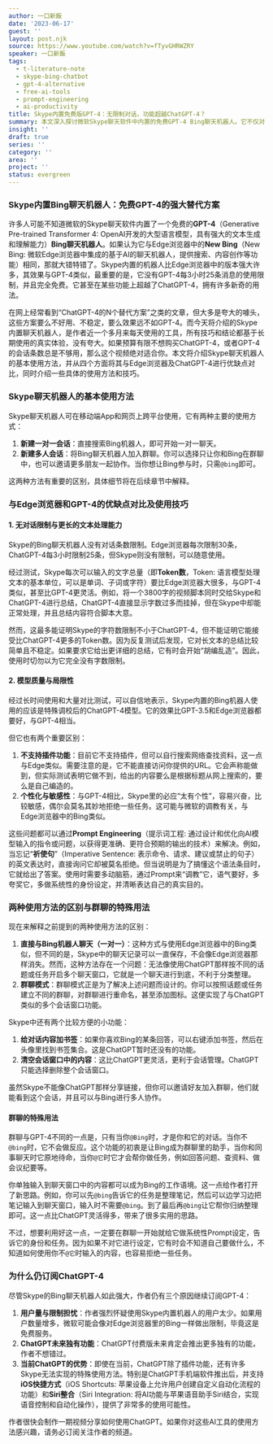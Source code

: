 ```yaml
---
author: 一口新飯
date: '2023-06-17'
guest: ''
layout: post.njk
source: https://www.youtube.com/watch?v=fTyvGHRWZRY
speaker: 一口新飯
tags:
  - t-literature-note
  - skype-bing-chatbot
  - gpt-4-alternative
  - free-ai-tools
  - prompt-engineering
  - ai-productivity
title: Skype内置免费版GPT-4：无限制对话，功能超越ChatGPT-4？
summary: 本文深入探讨微软Skype聊天软件中内置的免费GPT-4 Bing聊天机器人。它不仅对话无限制，且性能接近ChatGPT-4，并提供独特的群聊协作与管理功能，但也有其局限性。
insight: ''
draft: true
series: ''
category: ''
area: ''
project: ''
status: evergreen
---
```

### Skype内置Bing聊天机器人：免费GPT-4的强大替代方案

许多人可能不知道微软的Skype聊天软件内置了一个免费的**GPT-4**（Generative Pre-trained Transformer 4: OpenAI开发的大型语言模型，具有强大的文本生成和理解能力）**Bing聊天机器人**。如果认为它与Edge浏览器中的**New Bing**（New Bing: 微软Edge浏览器中集成的基于AI的聊天机器人，提供搜索、内容创作等功能）相同，那就大错特错了。Skype内置的机器人比Edge浏览器中的版本强大许多，其效果与GPT-4类似，最重要的是，它没有GPT-4每3小时25条消息的使用限制，并且完全免费。它甚至在某些功能上超越了ChatGPT-4，拥有许多新奇的用法。

在网上经常看到“ChatGPT-4的N个替代方案”之类的文章，但大多是夸大的噱头，这些方案要么不好用、不稳定，要么效果远不如GPT-4。而今天将介绍的Skype内置聊天机器人，是作者近一个多月来每天使用的工具，所有技巧和结论都基于长期使用的真实体验，没有夸大。如果预算有限不想购买ChatGPT-4，或者GPT-4的会话条数总是不够用，那么这个视频绝对适合你。本文将介绍Skype聊天机器人的基本使用方法，并从四个方面将其与Edge浏览器及ChatGPT-4进行优缺点对比，同时介绍一些具体的使用方法和技巧。

### Skype聊天机器人的基本使用方法

Skype聊天机器人可在移动端App和网页上跨平台使用，它有两种主要的使用方式：

1.  **新建一对一会话**：直接搜索Bing机器人，即可开始一对一聊天。
2.  **新建多人会话**：将Bing聊天机器人加入群聊。你可以选择只让你和Bing在群聊中，也可以邀请更多朋友一起协作。当你想让Bing参与时，只需`@bing`即可。

这两种方法有重要的区别，具体细节将在后续章节中解释。

### 与Edge浏览器和GPT-4的优缺点对比及使用技巧

#### 1. 无对话限制与更长的文本处理能力

Skype的Bing聊天机器人没有对话条数限制。Edge浏览器每次限制30条，ChatGPT-4每3小时限制25条，但Skype则没有限制，可以随意使用。

经过测试，Skype每次可以输入的文字总量（即**Token数**，Token: 语言模型处理文本的基本单位，可以是单词、子词或字符）要比Edge浏览器大很多，与GPT-4类似，甚至比GPT-4更灵活。例如，将一个3800字的视频脚本同时交给Skype和ChatGPT-4进行总结，ChatGPT-4直接显示字数过多而挂掉，但在Skype中却能正常处理，并且总结内容符合脚本大意。

然而，这最多能证明Skype的字符数限制不小于ChatGPT-4，但不能证明它能接受比ChatGPT-4更多的Token数。因为反复测试后发现，它对长文本的总结比较简单且不稳定。如果要求它给出更详细的总结，它有时会开始“胡编乱造”。因此，使用时切勿以为它完全没有字数限制。

#### 2. 模型质量与局限性

经过长时间使用和大量对比测试，可以自信地表示，Skype内置的Bing机器人使用的应该是特殊调校后的ChatGPT-4模型。它的效果比GPT-3.5和Edge浏览器都要好，与GPT-4相当。

但它也有两个重要区别：

1.  **不支持插件功能**：目前它不支持插件，但可以自行搜索网络查找资料，这一点与Edge类似。需要注意的是，它不能直接访问你提供的URL。它会声称能做到，但实际测试表明它做不到，给出的内容要么是根据标题从网上搜索的，要么是自己编造的。
2.  **个性化与敏感性**：与GPT-4相比，Skype里的必应“太有个性”，容易兴奋，比较敏感，偶尔会莫名其妙地拒绝一些任务。这可能与微软的调教有关，与Edge浏览器中的Bing类似。

这些问题都可以通过**Prompt Engineering**（提示词工程: 通过设计和优化向AI模型输入的指令或问题，以获得更准确、更符合预期的输出的技术）来解决。例如，当忘记“**祈使句**”（Imperative Sentence: 表示命令、请求、建议或禁止的句子）的英文表达时，直接询问它却被莫名拒绝。但当说明是为了搞懂这个语法条目时，它就给出了答案。使用时需要多动脑筋，通过Prompt来“调教”它，语气要好，多夸奖它，多做系统性的身份设定，并清晰表达自己的真实目的。

### 两种使用方法的区别与群聊的特殊用法

现在来解释之前提到的两种使用方法的区别：

1.  **直接与Bing机器人聊天（一对一）**：这种方式与使用Edge浏览器中的Bing类似，但不同的是，Skype中的聊天记录可以一直保存，不会像Edge浏览器那样消失。然而，这种方法存在一个问题：无法像使用ChatGPT那样按不同的话题或任务开启多个聊天窗口，它就是一个聊天进行到底，不利于分类整理。
2.  **群聊模式**：群聊模式正是为了解决上述问题而设计的。你可以按照话题或任务建立不同的群聊，对群聊进行重命名，甚至添加图标。这便实现了与ChatGPT类似的多个会话窗口功能。

Skype中还有两个比较方便的小功能：

1.  **给对话内容加书签**：如果你喜欢Bing的某条回答，可以右键添加书签，然后在头像里找到书签集合。这是ChatGPT暂时还没有的功能。
2.  **清空会话窗口中的内容**：这比ChatGPT更灵活，更利于会话管理。ChatGPT只能选择删除整个会话窗口。

虽然Skype不能像ChatGPT那样分享链接，但你可以邀请好友加入群聊，他们就能看到这个会话，并且可以与Bing进行多人协作。

#### 群聊的特殊用法

群聊与GPT-4不同的一点是，只有当你`@Bing`时，才是你和它的对话。当你不`@bing`时，它不会做反应。这个功能的初衷是让Bing成为群聊里的助手，当你和同事聊天时它原地待命，当你`@它`时它才会帮你做任务，例如回答问题、查资料、做会议纪要等。

你单独输入到聊天窗口中的内容都可以成为Bing的工作语境。这一点给作者打开了新思路。例如，你可以先`@bing`告诉它的任务是整理笔记，然后可以边学习边把笔记输入到聊天窗口，输入时不需要`@bing`。到了最后再`@bing`让它帮你归纳整理即可。这一点比ChatGPT灵活得多，带来了很多实用的思路。

不过，想要利用好这一点，一定要在群聊一开始就给它做系统性Prompt设定，告诉它的身份和任务。因为如果不对它进行设定，它有时会不知道自己要做什么，不知道如何使用你不`@它`时输入的内容，也容易拒绝一些任务。

### 为什么仍订阅ChatGPT-4

尽管Skype的Bing聊天机器人如此强大，作者仍有三个原因继续订阅GPT-4：

1.  **用户量与限制担忧**：作者强烈怀疑使用Skype内置机器人的用户太少。如果用户数量增多，微软可能会像对Edge浏览器里的Bing一样做出限制，毕竟这是免费服务。
2.  **ChatGPT未来独有功能**：ChatGPT付费版未来肯定会推出更多独有的功能，作者不想错过。
3.  **当前ChatGPT的优势**：即使在当前，ChatGPT除了插件功能，还有许多Skype无法实现的特殊使用方法。特别是ChatGPT手机端软件推出后，并支持**iOS快捷方式**（iOS Shortcuts: 苹果设备上允许用户创建自定义自动化流程的功能）和**Siri整合**（Siri Integration: 将AI功能与苹果语音助手Siri结合，实现语音控制和自动化操作），提供了非常多的使用可能性。

作者很快会制作一期视频分享如何使用ChatGPT。如果你对这些AI工具的使用方法感兴趣，请务必订阅关注作者的频道。